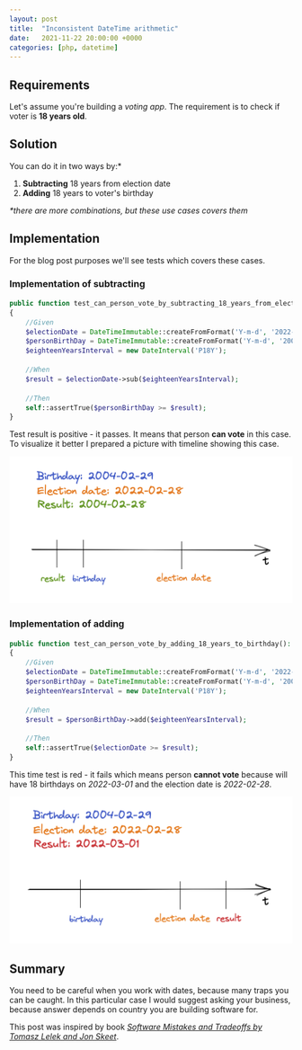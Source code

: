 ```yaml
---
layout: post
title:  "Inconsistent DateTime arithmetic"
date:   2021-11-22 20:00:00 +0000
categories: [php, datetime]
---
```


## Requirements
Let's assume you're building a *voting app*. The requirement is to check if voter is **18 years old**.

## Solution
You can do it in two ways by:*
1. **Subtracting** 18 years from election date
2. **Adding** 18 years to voter's birthday

*\*there are more combinations, but these use cases covers them*

## Implementation

For the blog post purposes we'll see tests which covers these cases.

### Implementation of subtracting

```php
public function test_can_person_vote_by_subtracting_18_years_from_election_date(): void
{
    //Given
    $electionDate = DateTimeImmutable::createFromFormat('Y-m-d', '2022-02-28');
    $personBirthDay = DateTimeImmutable::createFromFormat('Y-m-d', '2004-02-29');
    $eighteenYearsInterval = new DateInterval('P18Y');

    //When
    $result = $electionDate->sub($eighteenYearsInterval);

    //Then
    self::assertTrue($personBirthDay >= $result);
}
```

Test result is positive - it passes. It means that person **can vote** in this case. To visualize it better I prepared a picture with timeline showing this case.

![visualization of first test](/assets/img/posts/2021-11-22/test_can_person_vote_by_subtracting_18_years_from_election_date.png)

### Implementation of adding

```php
public function test_can_person_vote_by_adding_18_years_to_birthday(): void
{
    //Given
    $electionDate = DateTimeImmutable::createFromFormat('Y-m-d', '2022-02-28');
    $personBirthDay = DateTimeImmutable::createFromFormat('Y-m-d', '2004-02-29');
    $eighteenYearsInterval = new DateInterval('P18Y');

    //When
    $result = $personBirthDay->add($eighteenYearsInterval);

    //Then
    self::assertTrue($electionDate >= $result);
}
```

This time test is red - it fails which means person **cannot vote** because will have 18 birthdays on *2022-03-01* and the election date is *2022-02-28*.

![visualization of second test](/assets/img/posts/2021-11-22/test_can_person_vote_by_adding_18_years_to_birthday.png)

## Summary

You need to be careful when you work with dates, because many traps you can be caught. In this particular case I would suggest asking your business, because answer depends on country you are building software for.

This post was inspired by book [*Software Mistakes and Tradeoffs by Tomasz Lelek and Jon Skeet*](https://www.manning.com/books/software-mistakes-and-tradeoffs).
